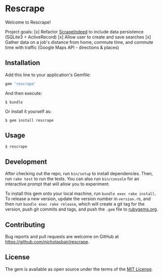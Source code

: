# Rescrape

Welcome to Rescrape!

Project goals:
[x] Refactor [ScrapeIndeed](https://github.com/nicholasbair/scrape_indeed) to include data persistence (SQLite3 + ActiveRecord)
[x] Allow user to create and save searches
[x] Gather data on a job's distance from home, commute time, and commute time with traffic (Google Maps API - directions & places)

## Installation

Add this line to your application's Gemfile:

```ruby
gem 'rescrape'
```

And then execute:

    $ bundle

Or install it yourself as:

    $ gem install rescrape

## Usage

    $ rescrape

## Development

After checking out the repo, run `bin/setup` to install dependencies. Then, run `rake test` to run the tests. You can also run `bin/console` for an interactive prompt that will allow you to experiment.

To install this gem onto your local machine, run `bundle exec rake install`. To release a new version, update the version number in `version.rb`, and then run `bundle exec rake release`, which will create a git tag for the version, push git commits and tags, and push the `.gem` file to [rubygems.org](https://rubygems.org).

## Contributing

Bug reports and pull requests are welcome on GitHub at https://github.com/nicholasbair/rescrape.


## License

The gem is available as open source under the terms of the [MIT License](http://opensource.org/licenses/MIT).
